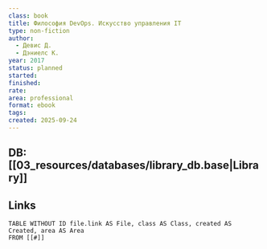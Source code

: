 ```yaml
---
class: book
title: Философия DevOps. Искусство управления IT
type: non-fiction
author:
  - Девис Д.
  - Дэниелс К.
year: 2017
status: planned
started:
finished:
rate:
area: professional
format: ebook
tags:
created: 2025-09-24
---
```

## DB: [[03_resources/databases/library_db.base|Library]]

## Links

```dataview
TABLE WITHOUT ID file.link AS File, class AS Class, created AS Created, area AS Area
FROM [[#]]
````